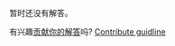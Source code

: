 
暂时还没有解答。

有兴趣[贡献你的解答](https://github.com/BFEdev/BFE.dev-solutions/blob/main/quiz/messsage-channel-is-async_zh.md)吗? [Contribute guidline](https://github.com/BFEdev/BFE.dev-solutions#how-to-contribute)

